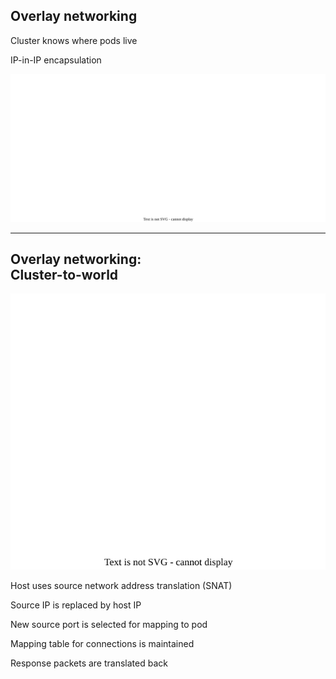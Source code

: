## Overlay networking

Cluster knows where pods live

IP-in-IP encapsulation

![](120_kubernetes/network/overlay.drawio.svg) <!-- .element: style="width: 95%;" -->

---

## Overlay networking:<br/>Cluster-to-world

![](120_kubernetes/network/snat.drawio.svg) <!-- .element: style="float: right; width: 50%;" -->

Host uses source network address translation (SNAT)

Source IP is replaced by host IP

New source port is selected for mapping to pod

Mapping table for connections is maintained

Response packets are translated back